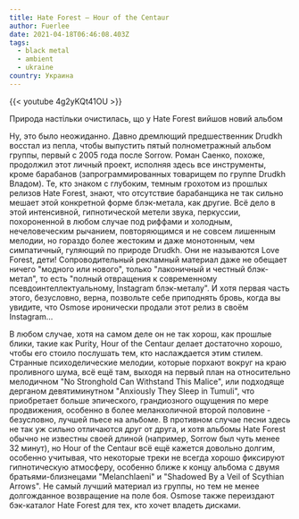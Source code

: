 ```yaml
---
title: Hate Forest — Hour of the Centaur
author: Fuerlee
date: 2021-04-18T06:46:08.403Z
tags:
  - black metal
  - ambient
  - ukraine
country: Украина
---
```

{{< youtube 4g2yKQt41OU >}}[](https://www.youtube.com/watch?v=4g2yKQt41OU)

Природа настільки очистилась, що у Hate Forest вийшов новий альбом

Ну, это было неожиданно. Давно дремлющий предшественник Drudkh восстал из пепла, чтобы выпустить пятый полнометражный альбом группы, первый с 2005 года после Sorrow. Роман Саенко, похоже, продолжил этот личный проект, исполняя здесь все инструменты, кроме барабанов (запрограммированных товарищем по группе Drudkh Владом). Те, кто знаком с глубоким, темным грохотом из прошлых релизов Hate Forest, знают, что отсутствие барабанщика не так сильно мешает этой конкретной форме блэк-метала, как другие. Всё дело в этой интенсивной, гипнотической метели звука, перкуссии, похороненной в любом случае под риффами и холодным, нечеловеческим рычанием, повторяющимся и не совсем лишенным мелодии, но гораздо более жестоким и даже монотонным, чем симпатичный, гуляющий по природе Drudkh. Они не называются Love Forest, дети! Сопроводительный рекламный материал даже не обещает ничего "модного или нового", только "лаконичный и честный блэк-метал", то есть "полный отвращения к современному псевдоинтеллектуальному, Instagram блэк-металу". И хотя первая часть этого, безусловно, верна, позвольте себе приподнять бровь, когда вы увидите, что Osmose иронически продали этот релиз в своём Instagram...

В любом случае, хотя на самом деле он не так хорош, как прошлые блики, такие как Purity, Hour of the Centaur делает достаточно хорошо, чтобы его стоило послушать тем, кто наслаждается этим стилем. Странные психоделические мелодии, которые порхают вокруг на краю проливного шума, всё ещё там, выходя на первый план на относительно мелодичном "No Stronghold Can Withstand This Malice", или подходяще дерганом девятиминутном "Anxiously They Sleep in Tumuli", что приобретает больше эпического, грандиозного ощущения по мере продвижения, особенно в более меланхоличной второй половине - безусловно, лучшей пьесе на альбоме. В противном случае песни здесь не так уж сильно отличаются друг от друга, и хотя альбомы Hate Forest обычно не известны своей длиной (например, Sorrow был чуть менее 32 минут), но Hour of the Centaur всё ещё кажется довольно долгим, особенно учитывая, что некоторые треки не всегда хорошо фиксируют гипнотическую атмосферу, особенно ближе к концу альбома с двумя братьями-близнецами "Melanchlaeni" и "Shadowed By a Veil of Scythian Arrows". Не самый лучший материал из группы, но тем не менее долгожданное возвращение на поле боя. Osmose также переиздают бэк-каталог Hate Forest для тех, кто хочет владеть дисками.